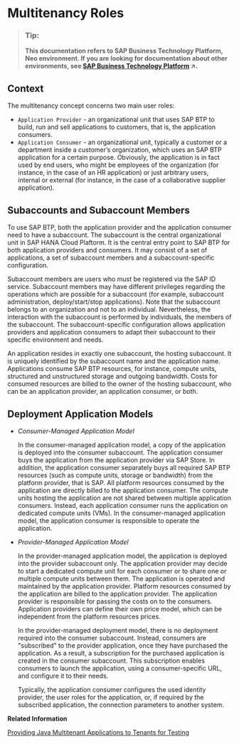 <!-- loio48b552fa449945b9afc7885e1919ce2b -->

# Multitenancy Roles

> ### Tip:  
> **This documentation refers to SAP Business Technology Platform, Neo environment. If you are looking for documentation about other environments, see [SAP Business Technology Platform](https://help.sap.com/viewer/65de2977205c403bbc107264b8eccf4b/Cloud/en-US/6a2c1ab5a31b4ed9a2ce17a5329e1dd8.html "SAP Business Technology Platform (SAP BTP) is an integrated offering comprised of four technology portfolios: database and data management, application development and integration, analytics, and intelligent technologies. The platform offers users the ability to turn data into business value, compose end-to-end business processes, and build and extend SAP applications quickly.") :arrow_upper_right:.**



## Context

The multitenancy concept concerns two main user roles:

-   `Application Provider` - an organizational unit that uses SAP BTP to build, run and sell applications to customers, that is, the application consumers.
-   `Application Consumer` - an organizational unit, typically a customer or a department inside a customer’s organization, which uses an SAP BTP application for a certain purpose. Obviously, the application is in fact used by end users, who might be employees of the organization \(for instance, in the case of an HR application\) or just arbitrary users, internal or external \(for instance, in the case of a collaborative supplier application\).



## Subaccounts and Subaccount Members

To use SAP BTP, both the application provider and the application consumer need to have a subaccount. The subaccount is the central organizational unit in SAP HANA Cloud Plaftorm. It is the central entry point to SAP BTP for both application providers and consumers. It may consist of a set of applications, a set of subaccount members and a subaccount-specific configuration.

Subaccount members are users who must be registered via the SAP ID service. Subaccount members may have different privileges regarding the operations which are possible for a subaccount \(for example, subaccount administration, deploy/start/stop applications\). Note that the subaccount belongs to an organization and not to an individual. Nevertheless, the interaction with the subaccount is performed by individuals, the members of the subaccount. The subaccount-specific configuration allows application providers and application consumers to adapt their subaccount to their specific environment and needs.

An application resides in exactly one subaccount, the hosting subaccount. It is uniquely identified by the subaccount name and the application name. Applications consume SAP BTP resources, for instance, compute units, structured and unstructured storage and outgoing bandwidth. Costs for consumed resources are billed to the owner of the hosting subaccount, who can be an application provider, an application consumer, or both.



## Deployment Application Models

-   *Consumer-Managed Application Model*

    In the consumer-managed application model, a copy of the application is deployed into the consumer subaccount. The application consumer buys the application from the application provider via SAP Store. In addition, the application consumer separately buys all required SAP BTP resources \(such as compute units, storage or bandwidth\) from the platform provider, that is SAP. All platform resources consumed by the application are directly billed to the application consumer. The compute units hosting the application are not shared between multiple application consumers. Instead, each application consumer runs the application on dedicated compute units \(VMs\). In the consumer-managed application model, the application consumer is responsible to operate the application.

-   *Provider-Managed Application Model*

    In the provider-managed application model, the application is deployed into the provider subaccount only. The application provider may decide to start a dedicated compute unit for each consumer or to share one or multiple compute units between them. The application is operated and maintained by the application provider. Platform resources consumed by the application are billed to the application provider. The application provider is responsible for passing the costs on to the consumers. Application providers can define their own price model, which can be independent from the platform resources prices.

    In the provider-managed deployment model, there is no deployment required into the consumer subaccount. Instead, consumers are "subscribed" to the provider application, once they have purchased the application. As a result, a subscription for the purchased application is created in the consumer subaccount. This subscription enables consumers to launch the application, using a consumer-specific URL, and configure it to their needs.

    Typically, the application consumer configures the used identity provider, the user roles for the application, or, if required by the subscribed application, the connection parameters to another system.


**Related Information**  


[Providing Java Multitenant Applications to Tenants for Testing](../22-getting-started-neo/providing-java-multitenant-applications-to-tenants-for-testing-b093032.md "Using the console client, you can create subaccounts and subscribe them to a provider application to test how applications can be provided to multiple consumers.")

